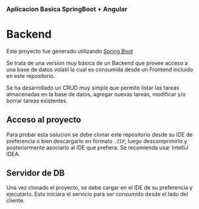 ### Aplicacion Basica SpringBoot + Angular
# Backend

Este proyecto fue generado utilizando [Spring Boot](https://spring.io/projects/spring-boot)

Se trata de una version muy básica de un Backend que provee acceso a una base de datos volatil la cual es consumida desde un Frontend incluido en este repositorio.

Se ha desarrollado un CRUD muy simple que permite listar las tareas almacenadas en la base de datos, agregar nuevas tareas, modificar y/o borrar tareas existentes.

## Acceso al proyecto

Para probar esta solucion se debe clonar este repositorio desde su IDE de preferencia o bien descargarlo en formato `.ZIP`, luego descomprimirlo y posteriormente asociarlo al IDE que prefiera. Se recomienda usar IntelliJ IDEA.

## Servidor de DB

Una vez clonado el proyecto, se debe cargar en el IDE de su preferencia y ejecutarlo. Esto iniciara el servicio para ser consumido desde el lado del cliente.

